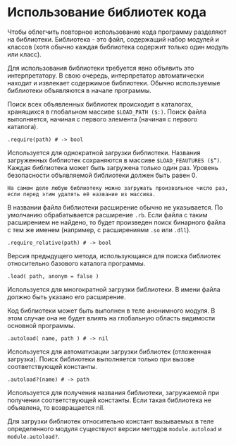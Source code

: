 # Использование библиотек кода

Чтобы облегчить повторное использование кода программу разделяют на библиотеки. Библиотека - это файл, содержащий набор модулей и классов (хотя обычно каждая библиотека содержит только один модуль или класс).

Для использования библиотеки требуется явно объявить это интерпретатору. В свою очередь, интерпретатор автоматически находит и извлекает содержимое библиотеки. Обычно используемые библиотеки объявляются в начале программы.

Поиск всех объявленных библиотек происходит в каталогах, хранящихся в глобальном массиве `$LOAD_PATH ($:)`. Поиск файла выполняется, начиная с первого элемента (начиная с первого каталога).

`.require(path) # -> bool`

Используется для однократной загрузки библиотеки. Названия загруженных библиотек сохраняются в массиве `$LOAD_FEAUTURES ($”)`. Каждая библиотека может быть загружена только один раз. Уровень безопасности объявляемой библиотеки должен быть равен 0.

~~~~~ note
На самом деле любую библиотеку можно загружать произвольное число раз, если перед этим удалять её название из массива.
~~~~~

В названии файла библиотеки расширение обычно не указывается. По умолчанию обрабатывается расширение `.rb`. Если файла с таким расширением не найдено, то будет произведен поиск бинарного файла с тем же именем (например, с расширениями `.so` или `.dll`).

`.require_relative(path) # -> bool`

Версия предыдущего метода, использующаяся для поиска библиотек относительно базового каталога программы.

`.load( path, anonym = false )`

Используется для многократной загрузки библиотеки. В имени файла должно быть указано его расширение.

Код библиотеки может быть выполнен в теле анонимного модуля. В этом случае она не будет влиять на глобальную область видимости основной программы.

`.autoload( name, path ) # -> nil`

Используется для автоматизации загрузки библиотек (отложенная загрузка). Поиск библиотеки выполняется только при вызове соответствующей константы.

`.autoload?(name) # -> path`

Используется для получения названия библиотеки, загружаемой при получении соответствующей константы. Если такая библиотека не объявлена, то возвращается nil.

Для загрузки библиотек относительно констант вызываемых в теле определенного модуля существуют версии методов `module.autoload` и `module.autoload?`.